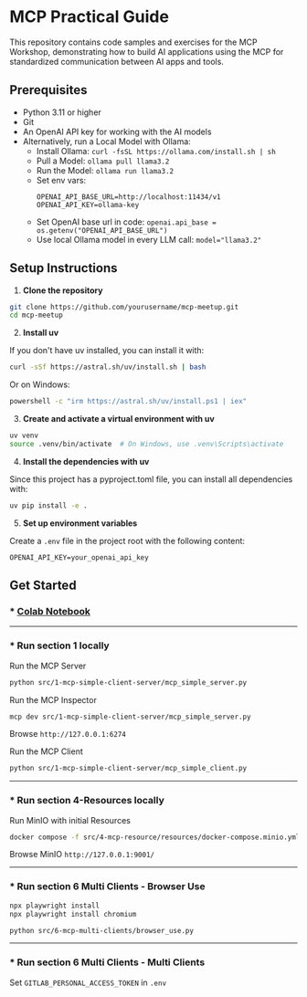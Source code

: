 # MCP Practical Guide

This repository contains code samples and exercises for the MCP Workshop, demonstrating how to build AI applications using the MCP for standardized communication between AI apps and tools.

## Prerequisites

- Python 3.11 or higher
- Git
- An OpenAI API key for working with the AI models
- Alternatively, run a Local Model with Ollama:
  - Install Ollama: 
    ```curl -fsSL https://ollama.com/install.sh | sh```
  - Pull a Model: 
    ```ollama pull llama3.2```
  - Run the Model: 
    ```ollama run llama3.2```
  - Set env vars:
    ```
    OPENAI_API_BASE_URL=http://localhost:11434/v1
    OPENAI_API_KEY=ollama-key
    ```
  - Set OpenAI base url in code: ```openai.api_base = os.getenv("OPENAI_API_BASE_URL")```
  - Use local Ollama model in every LLM call: ```model="llama3.2"```  
  

## Setup Instructions

1. **Clone the repository**

```bash
git clone https://github.com/yourusername/mcp-meetup.git
cd mcp-meetup
```

2. **Install uv**

If you don't have uv installed, you can install it with:

```bash
curl -sSf https://astral.sh/uv/install.sh | bash
```

Or on Windows:

```bash
powershell -c "irm https://astral.sh/uv/install.ps1 | iex"
```

3. **Create and activate a virtual environment with uv**

```bash
uv venv
source .venv/bin/activate  # On Windows, use .venv\Scripts\activate
```

4. **Install the dependencies with uv**

Since this project has a pyproject.toml file, you can install all dependencies with:

```bash
uv pip install -e .
```

5. **Set up environment variables**

Create a `.env` file in the project root with the following content:

```
OPENAI_API_KEY=your_openai_api_key
```

## Get Started

### * [Colab Notebook](https://colab.research.google.com/drive/1fM355sy66MQK-t5-jOHlYH5j4YxBI5o4?usp=sharing)

---

### * Run section 1 locally

Run the MCP Server

```bash
python src/1-mcp-simple-client-server/mcp_simple_server.py
```


Run the MCP Inspector

```bash
mcp dev src/1-mcp-simple-client-server/mcp_simple_server.py
```
Browse `http://127.0.0.1:6274`


Run the MCP Client

```bash
python src/1-mcp-simple-client-server/mcp_simple_client.py
```

---

### * Run section 4-Resources locally

Run MinIO with initial Resources

```bash
docker compose -f src/4-mcp-resource/resources/docker-compose.minio.yml up
```
Browse MinIO `http://127.0.0.1:9001/`

---

### * Run section 6 Multi Clients - Browser Use

```bash
npx playwright install
npx playwright install chromium

python src/6-mcp-multi-clients/browser_use.py
```

---

### * Run section 6 Multi Clients - Multi Clients

Set `GITLAB_PERSONAL_ACCESS_TOKEN` in `.env`

